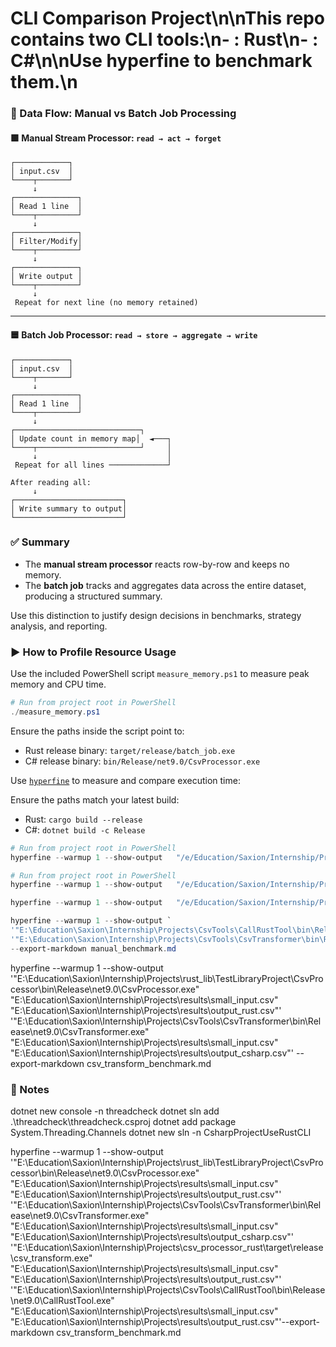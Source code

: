 # CLI Comparison Project\n\nThis repo contains two CLI tools:\n- : Rust\n- : C#\n\nUse hyperfine to benchmark them.\n

### 🧠 Data Flow: Manual vs Batch Job Processing

#### 🟩 Manual Stream Processor: `read → act → forget`

```
┌────────────┐
│ input.csv  │
└────┬───────┘
     ↓
┌──────────────┐
│ Read 1 line  │
└────┬─────────┘
     ↓
┌──────────────┐
│ Filter/Modify│
└────┬─────────┘
     ↓
┌──────────────┐
│ Write output │
└────┬─────────┘
     ↓
 Repeat for next line (no memory retained)
```

---

#### 🟦 Batch Job Processor: `read → store → aggregate → write`

```
┌────────────┐
│ input.csv  │
└────┬───────┘
     ↓
┌──────────────┐
│ Read 1 line  │
└────┬─────────┘
     ↓
┌────────────────────────────┐
│ Update count in memory map│  ◄───┐
└────┬───────────────────────┘     │
     ↓                             │
 Repeat for all lines ─────────────┘

After reading all:
     ↓
┌────────────────────────┐
│ Write summary to output│
└────────────────────────┘
```

### ✅ Summary

- The **manual stream processor** reacts row-by-row and keeps no memory.
- The **batch job** tracks and aggregates data across the entire dataset, producing a structured summary.

Use this distinction to justify design decisions in benchmarks, strategy analysis, and reporting.

### ▶️ How to Profile Resource Usage

Use the included PowerShell script `measure_memory.ps1` to measure peak memory and CPU time.

```powershell
# Run from project root in PowerShell
./measure_memory.ps1
```
Ensure the paths inside the script point to:
- Rust release binary: `target/release/batch_job.exe`
- C# release binary: `bin/Release/net9.0/CsvProcessor.exe`




Use [`hyperfine`](https://github.com/sharkdp/hyperfine) to measure and compare execution time:

Ensure the paths match your latest build:
- Rust: `cargo build --release`
- C#: `dotnet build -c Release`


```powershell
# Run from project root in PowerShell
hyperfine --warmup 1 --show-output   "/e/Education/Saxion/Internship/Projects/csv_processor_rust/target/release/cli_tool.exe large_input.csv output_rust.csv"   "/e/Education/Saxion/Internship/Projects/CsvProcessor/bin/Release/net9.0/CsvProcessor.exe large_input.csv output_csharp.csv"   --export-markdown manual_benchmark.md
```

```powershell
# Run from project root in PowerShell
hyperfine --warmup 1 --show-output   "/e/Education/Saxion/Internship/Projects/csv_processor_rust/target/release/batch_job.exe large_input.csv output_rust.csv"   "/e/Education/Saxion/Internship/Projects/CsvProcessor/bin/Release/net9.0/CsvProcessor.exe large_input.csv output_csharp.csv"   --export-markdown benchmark.md
```


```powershell
hyperfine --warmup 1 --show-output   "/e/Education/Saxion/Internship/Projects/csv_processor_rust/target/release/batch_job_parallel.exe large_input.csv output_rust.csv"   "/e/Education/Saxion/Internship/Projects/CsvProcessor/bin/Release/net9.0/CsvProcessor.exe large_input.csv output_csharp.csv"   --export-markdown Parallel_benchmark.md
```

```powershell
hyperfine --warmup 1 --show-output `
'"E:\Education\Saxion\Internship\Projects\CsvTools\CallRustTool\bin\Release\net9.0\CallRustTool.exe" "E:\Education\Saxion\Internship\Projects\results\small_input.csv" "E:\Education\Saxion\Internship\Projects\results\output_rust.csv"' `
'"E:\Education\Saxion\Internship\Projects\CsvTools\CsvTransformer\bin\Release\net9.0\CsvTransformer.exe" "E:\Education\Saxion\Internship\Projects\results\small_input.csv" "E:\Education\Saxion\Internship\Projects\results\output_csharp.csv"' `
--export-markdown manual_benchmark.md

```
hyperfine --warmup 1 --show-output '"E:\Education\Saxion\Internship\Projects\rust_lib\TestLibraryProject\CsvProcessor\bin\Release\net9.0\CsvProcessor.exe" "E:\Education\Saxion\Internship\Projects\results\small_input.csv" "E:\Education\Saxion\Internship\Projects\results\output_rust.csv"' '"E:\Education\Saxion\Internship\Projects\CsvTools\CsvTransformer\bin\Release\net9.0\CsvTransformer.exe" "E:\Education\Saxion\Internship\Projects\results\small_input.csv" "E:\Education\Saxion\Internship\Projects\results\output_csharp.csv"' --export-markdown csv_transform_benchmark.md

### 📝 Notes
dotnet new console -n threadcheck
dotnet sln add .\threadcheck\threadcheck.csproj
dotnet add package System.Threading.Channels
dotnet new sln -n CsharpProjectUseRustCLI      





hyperfine --warmup 1 --show-output '"E:\Education\Saxion\Internship\Projects\rust_lib\TestLibraryProject\CsvProcessor\bin\Release\net9.0\CsvProcessor.exe" "E:\Education\Saxion\Internship\Projects\results\small_input.csv" "E:\Education\Saxion\Internship\Projects\results\output_rust.csv"' '"E:\Education\Saxion\Internship\Projects\CsvTools\CsvTransformer\bin\Release\net9.0\CsvTransformer.exe" "E:\Education\Saxion\Internship\Projects\results\small_input.csv" "E:\Education\Saxion\Internship\Projects\results\output_csharp.csv"' '"E:\Education\Saxion\Internship\Projects\csv_processor_rust\target\release\csv_transform.exe" "E:\Education\Saxion\Internship\Projects\results\small_input.csv" "E:\Education\Saxion\Internship\Projects\results\output_rust.csv"' '"E:\Education\Saxion\Internship\Projects\CsvTools\CallRustTool\bin\Release\net9.0\CallRustTool.exe" "E:\Education\Saxion\Internship\Projects\results\small_input.csv" "E:\Education\Saxion\Internship\Projects\results\output_rust.csv"'--export-markdown csv_transform_benchmark.md
